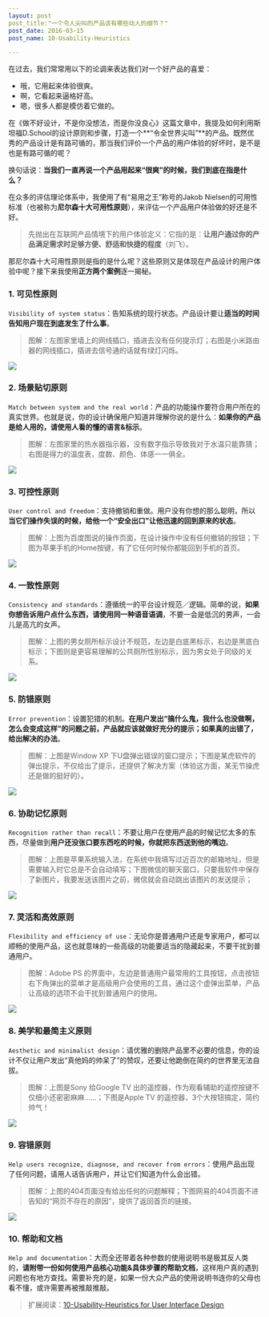 ```yaml
---
layout: post
post_title:"一个令人尖叫的产品该有哪些动人的细节？"
post_date: 2016-03-15
post_name: 10-Usability-Heuristics

---
```


在过去，我们常常用以下的论调来表达我们对一个好产品的喜爱：
  
- 哦，它用起来体验很爽。
- 啊，它看起来逼格好高。
- 嗯，很多人都是模仿着它做的。

在《做不好设计，不是你没想法，而是你没良心》这篇文章中，我提及如何利用斯坦福D.School的设计原则和步骤，打造一个**“令全世界尖叫”**的产品。既然优秀的产品设计是有路可循的，那当我们评价一个产品的用户体验的好坏时，是不是也是有路可循的呢？

换句话说：**当我们一直再说一个产品用起来“很爽”的时候，我们到底在指是什么？**

在众多的评估理论体系中，我使用了有“易用之王”称号的Jakob Nielsen的可用性标准（也被称为**尼尔森十大可用性原则**），来评估一个产品用户体验做的好还是不好。

> 先抛出在互联网产品情境下的用户体验定义：它指的是：**让用户通过你的产品满足需求时足够方便、舒适和快捷的程度**（刘飞）。

那尼尔森十大可用性原则是指的是什么呢？这些原则又是体现在产品设计的用户体验中呢？接下来我使用**正方两个案例**逐一揭秘。

### 1. 可见性原则

`Visibility of system status`：告知系统的现行状态。产品设计要让**适当的时间告知用户现在到底发生了什么事**。

> 图解：左图家里墙上的网线插口，插进去没有任何提示灯；右图是小米路由器的网线插口，插进去信号通的话就有绿灯闪烁。

![](/_image/in-post/10-Usability-Heuristics/1_visibility.jpg)

### 2. 场景贴切原则

`Match between system and the real world`：产品的功能操作要符合用户所在的真实世界。也就是说，你的设计确保用户知道并理解你说的是什么：**如果你的产品是给人用的，请使用人看的懂的语言&标示**。

> 图解：左图家里的热水器指示器，没有数字指示导致我对于水温只能靠猜；右图是得力的温度表，度数、颜色、体感一一俱全。

![](/_image/in-post/10-Usability-Heuristics/2_real-world.jpg)

### 3. 可控性原则

`User control and freedom`：支持撤销和重做。用户没有你想的那么聪明，所以**当它们操作失误的时候，给他一个“安全出口”让他迅速的回到原来的状态**。

> 图解：上图为百度图说的操作页面，在设计操作中没有任何撤销的按钮；下图为苹果手机的Home按键，有了它任何时候你都能回到手机的首页。

![](/_image/in-post/10-Usability-Heuristics/3_freedom.jpg)

### 4. 一致性原则

`Consistency and standards`：遵循统一的平台设计规范／逻辑。简单的说，**如果你想告诉用户点什么东西，请使用同一种语音语调**，不要一会是低沉的男声，一会儿是高亢的女声。

> 图解：上图的男女厕所标示设计不规范，左边是白底黑标示，右边是黑底白标示；下图则是更容易理解的公共厕所性别标示，因为男女处于同级的关系。

![](/_image/in-post/10-Usability-Heuristics/4_standards.jpg)

### 5. 防错原则

`Error prevention`：设置犯错的机制。**在用户发出“搞什么鬼，我什么也没做啊，怎么会变成这样”的问题之前，产品就应该就做好充分的提示；如果真的出错了，给出解决的办法**。

> 图解：上图是Window XP 下U盘弹出错误的窗口提示；下图是某虎软件的弹出提示，不仅给出了提示，还提供了解决方案（体验这方面，某无节操虎还是做的挺好的）。

![](/_image/in-post/10-Usability-Heuristics/5_error.jpg)

### 6. 协助记忆原则

`Recognition rather than recall`：不要让用户在使用产品的时候记忆太多的东西，尽量做到**用户还没张口要东西吃的时候，你就把东西送到他的嘴边**。

> 图解：上图是苹果系统输入法，在系统中我填写过近百次的邮箱地址，但是需要输入时它总是不会自动填写；下图微信的聊天窗口，只要我软件中保存了新图片，我要发送该图片之前，微信就会自动跳出该图片的发送提示；

![](/_image/in-post/10-Usability-Heuristics/6_recognition.jpg)


### 7. 灵活和高效原则

`Flexibility and efficiency of use`：无论你是普通用户还是专家用户，都可以顺畅的使用产品，这也就意味的一些高级的功能要适当的隐藏起来，不要干扰到普通用户。

> 图解：Adobe PS 的界面中，左边是普通用户最常用的工具按钮，点击按钮右下角弹出的菜单才是高级用户会使用的工具，通过这个虚弹出菜单，产品让高级的选项不会干扰到普通用户的使用。

![](/_image/in-post/10-Usability-Heuristics/7_flexibility.jpg)

### 8. 美学和最简主义原则

`Aesthetic and minimalist design`：请优雅的删除产品里不必要的信息，你的设计不仅让用户发出“真他妈的帅呆了”的赞叹，还要让他跪倒在简约的世界里无法自拔。

> 图解：上图是Sony 给Google TV 出的遥控器，作为观看辅助的遥控按键不仅细小还密密麻麻……；下图是Apple TV 的遥控器，3个大按钮搞定，简约帅气！

![](/_image/in-post/10-Usability-Heuristics/8_minimalist.jpg)

### 9. **容错原则**

`Help users recognize, diagnose, and recover from errors`：使用产品出现了任何问题，请用人话告诉用户，并让它们知道为什么会出错。

> 图解：上图的404页面没有给出任何的问题解释；下图网易的404页面不进告知的“网页不存在的原因”，提供了返回首页的链接。

![](/_image/in-post/10-Usability-Heuristics/9_404.jpg)

### 10. 帮助和文档

`Help and documentation`：大而全还带着各种参数的使用说明书是极其反人类的，**请附带一份如何使用产品核心功能&具体步骤的帮助文档**，这样用户真的遇到问题也有地方查找。需要补充的是，如果一份大众产品的使用说明书连你的父母也看不懂，或许需要再被推敲推敲。



> 扩展阅读：[10-Usability-Heuristics for User Interface Design](https://www.nngroup.com/articles/ten-usability-heuristics/)
